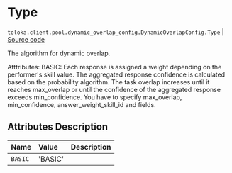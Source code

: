 # Type
`toloka.client.pool.dynamic_overlap_config.DynamicOverlapConfig.Type` | [Source code](https://github.com/Toloka/toloka-kit/blob/v0.1.26/src/client/pool/dynamic_overlap_config.py#L25)

The algorithm for dynamic overlap.


Atttributes:
    BASIC: Each response is assigned a weight depending on the performer's skill value.
        The aggregated response confidence is calculated based on the probability algorithm. The task overlap
        increases until it reaches max_overlap or until the confidence of the aggregated response
        exceeds min_confidence.
        You have to specify max_overlap, min_confidence, answer_weight_skill_id and fields.

## Attributes Description

| Name | Value | Description |
| :------| :-----------| :----------| 
`BASIC`|'BASIC'|<p></p>
